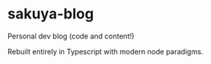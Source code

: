 # sakuya-blog

Personal dev blog (code and content!)

Rebuilt entirely in Typescript with modern node paradigms.
